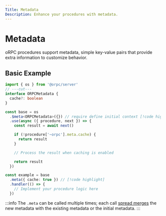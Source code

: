 ```yaml
---
Title: Metadata
Description: Enhance your procedures with metadata.
---
```


# Metadata

oRPC procedures support metadata, simple key-value pairs that provide extra information to customize behavior.

## Basic Example

```ts twoslash
import { os } from '@orpc/server'
// ---cut---
interface ORPCMetadata {
  cache?: boolean
}

const base = os
  .$meta<ORPCMetadata>({}) // require define initial context [!code highlight]
  .use(async ({ procedure, next }) => {
    const result = await next()

    if (!procedure['~orpc'].meta.cache) {
      return result
    }

    // Process the result when caching is enabled

    return result
  })

const example = base
  .meta({ cache: true }) // [!code highlight]
  .handler(() => {
    // Implement your procedure logic here
  })
```

:::info
The `.meta` can be called multiple times; each call [spread merges](https://developer.mozilla.org/en-US/docs/Web/JavaScript/Reference/Operators/Spread_syntax) the new metadata with the existing metadata or the initial metadata.
:::
